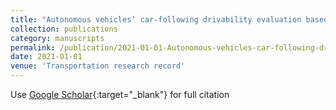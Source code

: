 ```yaml
---
title: "Autonomous vehicles’ car-following drivability evaluation based on driving behavior spectrum reference model"
collection: publications
category: manuscripts
permalink: /publication/2021-01-01-Autonomous-vehicles-car-following-drivability-evaluation-based-on-driving-behavior-spectrum-reference-model
date: 2021-01-01
venue: 'Transportation research record'
---
```

Use [Google Scholar](https://scholar.google.com/scholar?q=Autonomous+vehicles’+car+following+drivability+evaluation+based+on+driving+behavior+spectrum+reference+model){:target="_blank"} for full citation